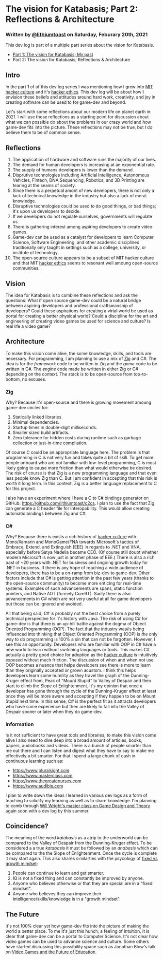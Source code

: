 # The vision for Katabasis; Part 2: Reflections & Architecture

### Written by [@lithiumtoast](https://github.com/lithiumtoast) on Saturday, Feburary 20th, 2021

This dev log is part of a multiple part series about the vision for Katabasis.

- [Part 1: The vision for Katabasis; My past](2021-02-10_vision-for-katabasis-part-1-my-past.md)
- Part 2: The vision for Katabasis; Reflections & Architecture

## Intro

In the part 1 of of this dev log series I was mentioning how I grew into [MIT hacker culture](https://en.wikipedia.org/wiki/Hacker_culture) and it's [hacker ethics](https://en.wikipedia.org/wiki/Hacker_ethic#The_hacker_ethics). This dev log will be about how I envision these beliefs and attitudes around hard work, creativity, and joy in creating software can be used to for game-dev and beyond.

Let's start with some reflections about our modern life on planet earth in 2021. I will use these reflections as a starting point for discussion about what we can possible do about the problems in our crazy world and how game-dev fits into the picture. These reflections may not be true, but I do believe them to be of common sense.

## Reflections

1. The application of hardware and software runs the majority of our lives. 
2. The demand for human developers is increasing at an exponential rate.
3. The supply of humans developers is lower than the demand.
4. Disprutive technologies including Artificial Intelligence, Autonomous Vehicles, Fintech, DNA Sequencing, Robotics, and 3D Printing are tearing at the seams of society.
5. Since there is a perpetual amont of new developers, there is not only a lack of technical knowledge in the industry but also a lack of moral knowledge.
6. Disruptive technologies could be used to do good things, or bad things; it's upon us developers to decide.
7. If we developers do not regulate ourselves, governments will regulate us.
8. There is gathering interest among aspiring developers to create video games.
9. Game-dev can be used as a catalyst for developers to learn Computer Science, Software Engineering, and other academic disciplines traditionally only taught in settings such as a college, university, or institute of technology.
10. The open-source culture appears to be a subset of MIT hacker culture and that MIT [hacker ethics](https://en.wikipedia.org/wiki/Hacker_ethic#The_hacker_ethics) seems to resonant well amoung open-source communities.

## Vision

The idea for Katabasis is to combine these reflections and ask the questions: What if open source game-dev could be a natural bridge between aspiring developers and professional craftsmanship of developers? Could these aspirations for creating a virtal world be used as portal for creating a better physical world? Could a discipline for the art and engineering of creating video games be used for science and culture? Is real life a video game?

## Architecture

To make this vision come alive, the some knowledge, skills, and tools are necessary. For programming, I am planning to use a mix of [Zig](https://ziglang.org) and C#. The idea is for the *framework* code to be written in Zig and the *game* code to be written in C#. The *engine* code made be written in either Zig or C# depending on the context. The stack is to be open-source from top-to-bottom, no excuses.

### Zig

Why? Because it's open-source and there is growing movement amoung game-dev circles for:

1. Statically linked libraries.
2. Minimal dependencies.
3. Startup times in double-digit milliseconds.
4. Smaller sized build artifacts.
5. Zero tolerance for hidden costs during runtime such as garbage collection or just-in-time compilation.

Of course C could be an appropriate language here. The problem is that programming in C is not very fun and takes quite a bit of skill. To get more people onboard who are not familiar with low-level programming, C is most likely going to cause more friction than what would otherwise be desired. The risk of course is that Zig is a new programming language and that even less people know Zig than C. But I am confident in accepting that this risk is worth it long term. In this context, Zig is a better language replacement to C for this project.

I also have an experiment where I have a C to C# bindings generator on GitHub: https://github.com/lithiumtoast/c2cs. I plan to use the fact that Zig can generate a C header file for interopability. This would allow creating automatic bindings between Zig and C#.

### C#

Why? Because there is exists a rich history of [hacker culture](https://en.wikipedia.org/wiki/Hacker_culture) with Mono/Xamarin and MonoGame/FNA towards Microsoft's tactics of Embrace, Extend, and Extinguish (EEE) in regards to .NET and XNA, especially before Satya Nadella became CEO. (Of course still doubt whether modern Microsoft is now just in another phase of EEE.) There is also a rich past of ~20 years with .NET for business and ongoing growth today for .NET in business. If there is any hope of reaching a wide audience of developers, there has to be a on-ramp from biz-dev to game-dev. Other factors include that C# is getting attention in the past few years (thanks to the open-source community) to become more enticing for real-time systems. Examples of such advancements are spans, static function pointers, and Native AOT (formely CoreRT). Sadly there is also advancements in C# which are not very useful at all for game developers but those can be ignored and avoided.

All that being said, C# is probably not the best choice from a purely technical perspective for it's history with Java. The risk of using C# for game-dev is that there is an up-hill battle against the dogma of Object Oriented Programming (OOP). The fact that the industry was/is being influenced into thinking that Object Oriented Programming (OOP) is *the* only way to do programming is 100% a sin that can not be forgotten. However, I see this an opportunity. Developers who are familiar with OOP in C# have a new world to learn without switching languages or tools. This makes C# actually a pretty good choice for adoption as the [hacker culture](https://en.wikipedia.org/wiki/Hacker_culture) is intuitively exposed without much friction. The discussion of when and when not use OOP becomes a nuance that helps developers see there is more to learn than they originally accepted or grown acustom. I think this helps developers learn some humility as they travel the graph of the Dunning-Kruger effect from, Peak of "Mount Stupid" to Valley of Despair and then start to climb the Slope of Enlightenment. It's my opinion that once a developer has gone through the cycle of the Dunning-Kruger effect at least once they will be more aware and accepting if they happen to be on Mount Stupid next time. In this sense, C# is the perfect fit as it attracts developers who have some experience but then are likely to fall into the Valley of Despair sooner or later when they do game-dev.

### Information

Is it not sufficient to have great tools and libraries, to make this vision come alive I also need to dive deep into a broad amount of articles, books, papers, audiobooks and videos. There is a bunch of people smarter than me out there and I can listen and digest what they have to say to make me effectively a bit smarter. For that I spend a large chunk of cash in continuous learning such as:

- https://www.pluralsight.com
- https://www.masterclass.com
- https://www.thegreatcourses.com
- https://www.audible.com

I plan to write down the ideas I learned in various dev logs as a form of teaching to solidify my learning as well as to share knowledge. I'm planning to comb through [Will Wright's master class on Game Design and Theory](https://www.masterclass.com/classes/will-wright-teaches-game-design-and-theory) again soon with a dev log by this summer.

## Coincidence?

The meaning of the word *katabasis* as a atrip to the underworld can be compared to the Valley of Despair from the Dunning-Kruger effect. To be considered a a true *katabasis* it must be followed by an *anabasis* which can be compared to the the Slope of Enlightenment. Once the cycle is complete it may start again. This also shares similarties with the psycology of [fixed vs growth mindset](https://en.wikipedia.org/wiki/Mindset#Fixed_and_growth_mindset):

1. People can continue to learn and get smarter.
2. IQ is not a fixed thing and can constantly be improved by anyone.
3. Anyone who believes otherwise or that they are special are in a "fixed mindset".
4. Anyone who believes they can improve their intelligence/skills/knowledge is in a "growth mindset".

## The Future

It's not 100% clear yet how game-dev fits into the picture of making the world a better place. To me it's just this hunch, a feeling of intuition. It is clear that game-dev can be a portal to Computer Science. It's not clear how video games can be used to advance science and culture. Some others have started discussing this possibility space such as Jonathan Blow's talk on [Video Games and the Future of Education](https://www.youtube.com/watch?v=qWFScmtiC44).

